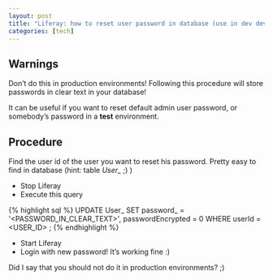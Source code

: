 ```yaml
---
layout: post
title: "Liferay: how to reset user password in database (use in dev dev only!)"
categories: [tech]
---
```

<h2>Warnings</h2>

Don’t do this in production environments! Following this procedure will store passwords in clear text in your database!

It can be useful if you want to reset default admin user password, or somebody’s password in a <strong>test</strong> environment.

<!--more-->

<h2>Procedure</h2>

Find the user id of the user you want to reset his password. Pretty easy to find in database (hint: table <em>User_</em> ;) )

<ul>
<li>Stop Liferay</li>
<li>Execute this query</li>
</ul>

{% highlight sql %}
UPDATE 
	User_
SET 
	password_ = '<PASSWORD_IN_CLEAR_TEXT>',
    passwordEncrypted = 0
WHERE 
	userId = <USER_ID>
;
{% endhighlight %}

<ul>
<li>Start Liferay</li>
<li>Login with new password! It’s working fine :)</li>
</ul>

Did I say that you should not do it in production environments? ;)
